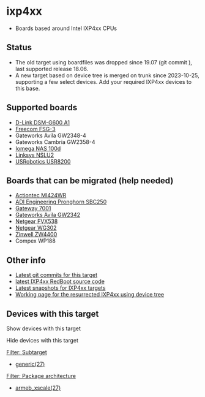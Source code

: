 # ixp4xx

- Boards based around Intel IXP4xx CPUs

## Status

- The old target using boardfiles was dropped since 19.07 (git commit ), last supported release 18.06.
- A new target based on device tree is merged on trunk since 2023-10-25, supporting a few select devices. Add your required IXP4xx devices to this base.

## Supported boards

- [D-Link DSM-G600 A1](/toh/d-link/d-link_dsm-g600_a1 "toh:d-link:d-link_dsm-g600_a1")
- [Freecom FSG-3](/toh/freecom/fsg-3 "toh:freecom:fsg-3")
- Gateworks Avila GW2348-4
- Gateworks Cambria GW2358-4
- [Iomega NAS 100d](/toh/iomega/nas_100d "toh:iomega:nas_100d")
- [Linksys NSLU2](/toh/linksys/nslu2 "toh:linksys:nslu2")
- [USRobotics USR8200](/toh/us.robotics/usr8200 "toh:us.robotics:usr8200")

## Boards that can be migrated (help needed)

- [Actiontec MI424WR](/toh/actiontec/mi424wr "toh:actiontec:mi424wr")
- [ADI Engineering Pronghorn SBC250](/toh/adi_engineering/pronghorn_sbc250 "toh:adi_engineering:pronghorn_sbc250")
- [Gateway 7001](/toh/gateway/7001 "toh:gateway:7001")
- [Gateworks Avila GW2342](/toh/gateworks/avila_gw2342 "toh:gateworks:avila_gw2342")
- [Netgear FVX538](/toh/netgear/fvx538 "toh:netgear:fvx538")
- [Netgear WG302](/toh/netgear/wg302 "toh:netgear:wg302")
- [Zinwell ZW4400](/toh/zinwell/zw4400 "toh:zinwell:zw4400")
- Compex WP188

## Other info

- [Latest git commits for this target](https://github.com/openwrt/openwrt/commits/main/target/linux/ixp4xx "https://github.com/openwrt/openwrt/commits/main/target/linux/ixp4xx")
- [latest IXP4xx RedBoot source code](https://github.com/hharte/ecos "https://github.com/hharte/ecos")
- [Latest snapshots for IXP4xx targets](https://downloads.openwrt.org/snapshots/targets/ixp4xx/generic/ "https://downloads.openwrt.org/snapshots/targets/ixp4xx/generic/")
- [Working page for the resurrected IXP4xx using device tree](https://dflund.se/~triad/krad/ixp4xx/ "https://dflund.se/~triad/krad/ixp4xx/")

## Devices with this target

Show devices with this target

Hide devices with this target

[Filter: Subtarget](#folded_73f34c8ff8f822094a527e91e05f22e1_1)

- [generic(27)](/docs/techref/targets/ixp4xx?dataflt%5B0%5D=subtarget_%3Dgeneric "Show pages matching 'generic'")

[Filter: Package architecture](#folded_73f34c8ff8f822094a527e91e05f22e1_2)

- [armeb\_xscale(27)](/docs/techref/targets/ixp4xx?dataflt%5B0%5D=package%20architecture_%3Darmeb_xscale "Show pages matching 'armeb_xscale'")
